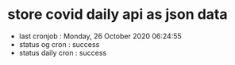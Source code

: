 # store covid daily api as json data

- last cronjob : Monday, 26 October 2020 06:24:55
- status og cron : success
- status daily cron : success
      
      